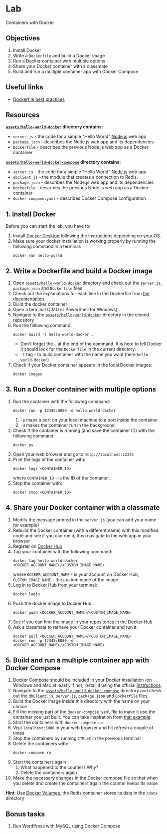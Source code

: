 
# Lab

Containers with Docker

## Objectives 

1. Install Docker
2. Write a `Dockerfile` and build a Docker image
3. Run a Docker container with multiple options
4. Share your Docker container with a classmate
5. Build and run a multiple container app with Docker Compose

## Useful links

- [Dockerfile best practices](https://docs.docker.com/develop/develop-images/dockerfile_best-practices/)

## Resources

**[`assets/hello-world-docker`](assets/hello-world-docker) directory contains:**
- `server.js` - the code for a simple "Hello World" [Node.js](https://nodejs.org/) web app
- `package.json` - describes the Node.js web app and its dependencies
- `Dockerfile` - describes the previous Node.js web app as a Docker container

**[`assets/hello-world-docker-compose`](assets/hello-world-docker-compose) directory contains:**
- `server.js` - the code for a simple "Hello World" [Node.js](https://nodejs.org/) web app
- `dbClient.js` - the module that creates a connection to Redis.
- `package.json` - describes the Node.js web app and its dependencies
- `Dockerfile` - describes the previous Node.js web app as a Docker container
- `docker-compose.yaml` - describes Docker Compose configuration

## 1. Install Docker

Before you can start the lab, you have to:
1. Install [Docker Desktop](https://www.docker.com/get-started) following the instructions depending on your OS.
2. Make sure your docker installation is working properly by running the following command in a terminal:
   ```
   docker run hello-world
   ```

## 2. Write a Dockerfile and build a Docker image

1. Open [`assets/hello-world-docker`](assets/hello-world-docker) directory and check out the `server.js`, `package.json` and `Dockerfile` files
2. Check out the explanations for each line in the Dockerfile from [the documentation](https://docs.docker.com/develop/develop-images/dockerfile_best-practices/#dockerfile-instructions) 
3. Build the docker container   
  1. Open a terminal (CMD or PowerShell for Windows)
  2. Navigate to the [`assets/hello-world-docker`](assets/hello-world-docker) directory in the cloned repository
  3. Run the following command:
     ```
     docker build -t hello-world-docker .
     ```
     - Don't forget the `.` at the end of the command. It is here to tell Docker it should look for the `Dockerfile` in the current directory. 
     - `-t` tag - to build container with the name you want (here `hello-world-docker`)
4. Check if your Docker container appears in the local Docker images:
   ```
   docker images
   ```

## 3. Run a Docker container with multiple options

1. Run the container with the following command:   
   ```
   docker run -p 12345:8080 -d hello-world-docker
   ```
   1. `-p` maps a port on your local machine to a port inside the container
   2. `-d` makes the container run in the background
2. Check if the container is running (and save the container ID) with the following command:
   ```
   docker ps
   ```
3. Open your web browser and go to `http://localhost:12345`
4. Print the logs of the container with:
   ```
   docker logs <CONTAINER_ID>
   ```
   where `CONTAINER_ID` - is the ID of the container.
3. Stop the container with:
   ```
   docker stop <CONTAINER_ID>
   ```

## 4. Share your Docker container with a classmate

1. Modify the message printed in the `server.js` (you can add your name for example)
2. Rebuild the Docker container (with a different name) with this modified code and see if you can run it, then navigate to the web app in your browser
3. Register on [Docker Hub](https://hub.docker.com/)
4. Tag your container with the following command:
   ```
   docker tag hello-world-docker <DOCKER_ACCOUNT_NAME>/<CUSTOM_IMAGE_NAME>
   ```
   where `DOCKER_ACCOUNT_NAME` - is your account on Docker Hub, `CUSTOM_IMAGE_NAME` - the custom name of the image.
5. Log in to Docker Hub from your terminal:
   ```
   docker login
   ```
6. Push the docker image to Docker Hub:
   ```
   docker push <DOCKER_ACCOUNT_NAME>/<CUSTOM_IMAGE_NAME>
   ```
7. See if you can find the image in your [repositories](https://hub.docker.com/repositories) in the Docker Hub
8. Ask a classmate to retrieve your Docker container and run it:
   ```
   docker pull <DOCKER_ACCOUNT_NAME>/<CUSTOM_IMAGE_NAME>
   docker run -p 12345:8080 -d <DOCKER_ACCOUNT_NAME>/<CUSTOM_IMAGE_NAME>
   ```

## 5. Build and run a multiple container app with Docker Compose

1. Docker Compose should be included in your Docker installation (on Windows and Mac at least). If not, install it using the official [instructions](https://docs.docker.com/compose/install/).
2. Navigate to the [`assets/hello-world-docker-compose`](assets/hello-world-docker-compose) directory and check out the `dbClient.js`, `server.js`, `package.json` and `Dockerfile` files.
3. Build the Docker image inside this directory with the name on your choice
4. Fill the missing part of the `docker-compose.yaml` file to make it use the container you just built. You can take inspiration from [that example](index.md#docker-compose-example).
5. Start the containers with `docker-compose up`
6. Visit `localhost:5000` in your web browser and hit refresh a couple of times
7. Stop the containers by running `CTRL+C` in the previous terminal
8. Delete the containers with:
   ```
   docker-compose rm
   ```
9. Start the containers again   
   1. What happened to the counter? Why?
   2. Delete the containers again
10. Make the necessary changes in the Docker compose file so that when you delete and create the containers again the counter keeps its value

**Hint**: Use [Docker Volumes](https://docs.docker.com/storage/volumes/), the Redis container stores its data in the `/data` directory

## Bonus tasks

1. Run WordPress with MySQL using Docker Compose
